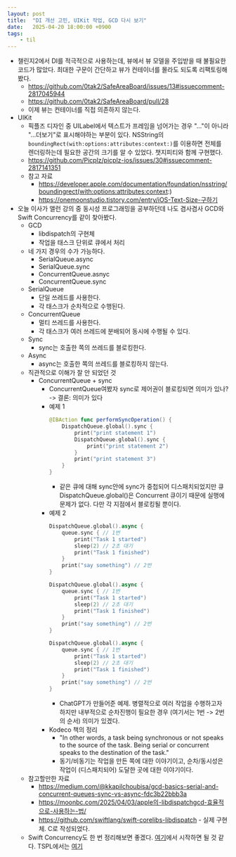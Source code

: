 ```yaml
---
layout: post
title:  "DI 개선 고민, UIKit 작업, GCD 다시 보기"
date:   2025-04-20 18:00:00 +0900
tags:
    - til
---
```


- 챌린지2에서 DI를 적극적으로 사용하는데, 뷰에서 뷰 모델을 주입받을 때 불필요한 코드가 많았다. 최대한 구문이 간단하고 뷰가 컨테이너를 몰라도 되도록 리팩토링해봤다.
    - https://github.com/0tak2/SafeAreaBoard/issues/13#issuecomment-2817045944
    - https://github.com/0tak2/SafeAreaBoard/pull/28
    - 이제 뷰는 컨테이너를 직접 의존하지 않는다.
- UIKit
    - 픽플즈 디자인 중 UILabel에서 텍스트가 프레임을 넘어가는 경우 "..."이 아니라 "...더보기"로 표시해야하는 부분이 있다. NSString의 `boundingRect(with:options:attributes:context:)`를 이용하면 전체를 렌더링하는데 필요한 공간의 크기를 알 수 있었다. 챗지피티와 함께 구현했다.
    - https://github.com/Picplz/picplz-ios/issues/30#issuecomment-2817141351
    - 참고 자료
        - https://developer.apple.com/documentation/foundation/nsstring/boundingrect(with:options:attributes:context:)
        - https://onemoonstudio.tistory.com/entry/iOS-Text-Size-구하기
- 오늘 이사가 앨런 강의 중 동시성 프로그래밍을 공부하던데 나도 겸사겸사 GCD와 Swift Concurrency를 같이 찾아봤다.
    - GCD
        - libdispatch의 구현체
        - 작업을 태스크 단위로 큐에서 처리
    - 네 가지 경우의 수가 가능하다.
        - SerialQueue.async
        - SerialQueue.sync
        - ConcurrentQueue.asnyc
        - ConcurrentQueue.sync
    - SerialQueue
        - 단일 쓰레드를 사용한다.
        - 각 태스크가 순차적으로 수행된다.
    - ConcurrentQueue
        - 멀티 쓰레드를 사용한다.
        - 각 태스크가 여러 쓰레드에 분배되어 동시에 수행될 수 있다.
    - Sync
        - sync는 호출한 쪽의 쓰레드를 블로킹한다.
    - Async
        - async는 호출한 쪽의 쓰레드를 블로킹하지 않는다.
    - 직관적으로 이해가 잘 안 되었던 것
        - ConcurrentQueue + sync
            - ConcurrentQueue여봤자 sync로 제어권이 블로킹되면 의미가 있나? -> 결론: 의미가 있다
            - 예제 1
                ```swift
                @IBAction func performSyncOperation() {
                    DispatchQueue.global().sync {
                        print("print statement 1")
                        DispatchQueue.global().sync {
                            print("print statement 2")
                        }
                        print("print statement 3")
                    }
                }
                ```
                - 같은 큐에 대해 sync안에 sync가 중첩되어 디스패치되었지만 큐DispatchQueue.global()은 Concurrent 큐이기 때문에 실행에 문제가 없다. 다만 각 지점에서 블로킹될 뿐이다.
            - 예제 2
                ```swift
                DispatchQueue.global().async {
                    queue.sync { // 1번
                        print("Task 1 started")
                        sleep(2) // 2초 대기
                        print("Task 1 finished")
                    }
                    print("say something") // 2번
                }

                DispatchQueue.global().async {
                    queue.sync { // 1번
                        print("Task 1 started")
                        sleep(2) // 2초 대기
                        print("Task 1 finished")
                    }
                    print("say something") // 2번
                }

                DispatchQueue.global().async {
                    queue.sync { // 1번
                        print("Task 1 started")
                        sleep(2) // 2초 대기
                        print("Task 1 finished")
                    }
                    print("say something") // 2번
                }
                ```
                - ChatGPT가 만들어준 예제. 병렬적으로 여러 작업을 수행하고자 하지만 내부적으로 순차진행이 필요한 경우 (여기서는 1번 -> 2번의 순서) 의미가 있겠다.
            - Kodeco 책의 정리
              - "In other words, a task being synchronous or not speaks to the source of the task. Being serial or concurrent speaks to the destination of the task."
              - 동기/비동기는 작업을 만든 쪽에 대한 이야기이고, 순차/동시성은 작업이 (디스패치되어) 도달한 곳에 대한 이야기이다.
    - 참고할만한 자료
        - https://medium.com/@kkapilchoubisa/gcd-basics-serial-and-concurrent-queues-sync-vs-async-fdc3b22bbb3a
        - https://moonbc.com/2025/04/03/apple의-libdispatchgcd-효율적으로-사용하는-법/
        - https://github.com/swiftlang/swift-corelibs-libdispatch - 실제 구현체. C로 작성되었다.
    - Swift Concurrency도 한 번 정리해보면 좋겠다. [여기](https://developer.apple.com/videos/play/wwdc2021/10132/)에서 시작하면 될 것 같다. TSPL에서는 [여기](https://docs.swift.org/swift-book/documentation/the-swift-programming-language/concurrency)
